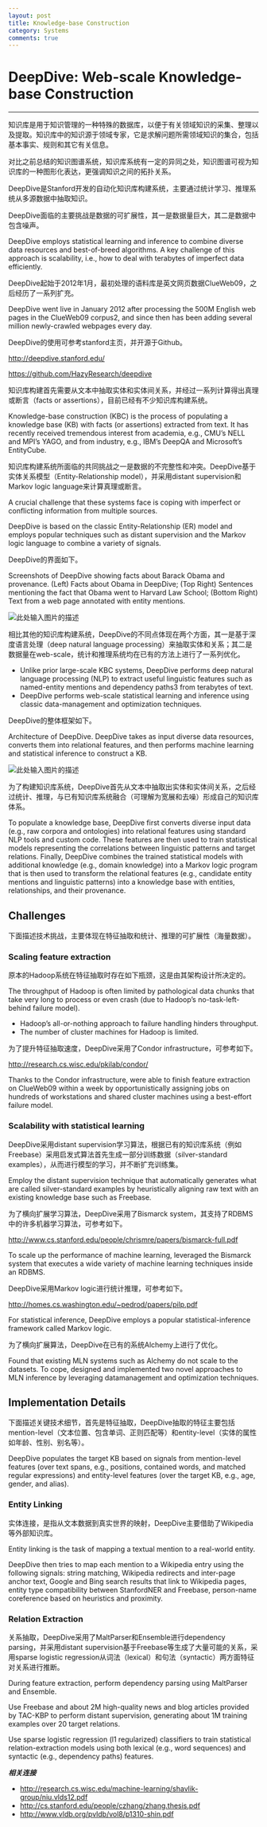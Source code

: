 ```yaml
---
layout: post
title: Knowledge-base Construction
category: Systems
comments: true
---
```


# DeepDive: Web-scale Knowledge-base Construction

------

知识库是用于知识管理的一种特殊的数据库，以便于有关领域知识的采集、整理以及提取。知识库中的知识源于领域专家，它是求解问题所需领域知识的集合，包括基本事实、规则和其它有关信息。

对比之前总结的知识图谱系统，知识库系统有一定的异同之处，知识图谱可视为知识库的一种图形化表达，更强调知识之间的拓扑关系。

DeepDive是Stanford开发的自动化知识库构建系统，主要通过统计学习、推理系统从多源数据中抽取知识。

DeepDive面临的主要挑战是数据的可扩展性，其一是数据量巨大，其二是数据中包含噪声。

DeepDive employs statistical learning and inference to combine diverse data resources and best-of-breed algorithms. A key challenge of this approach is scalability, i.e., how to deal with terabytes of imperfect data efficiently.

DeepDive起始于2012年1月，最初处理的语料库是英文网页数据ClueWeb09，之后经历了一系列扩充。

DeepDive went live in January 2012 after processing the 500M English web pages in the ClueWeb09 corpus2, and since then has been adding several million newly-crawled webpages every day.

DeepDive的使用可参考stanford主页，并开源于Github。

<http://deepdive.stanford.edu/>

<https://github.com/HazyResearch/deepdive>

知识库构建首先需要从文本中抽取实体和实体间关系，并经过一系列计算得出真理或断言（facts or assertions），目前已经有不少知识库构建系统。

Knowledge-base construction (KBC) is the process of populating a knowledge base (KB) with facts (or assertions) extracted from text. It has recently received tremendous interest from academia, e.g., CMU’s NELL and MPI’s YAGO, and from industry, e.g., IBM’s DeepQA and Microsoft’s EntityCube.

知识库构建系统所面临的共同挑战之一是数据的不完整性和冲突。DeepDive基于实体关系模型（Entity-Relationship model），并采用distant supervision和Markov logic language来计算真理或断言。

A crucial challenge that these systems face is coping with imperfect or conflicting information from multiple sources.

DeepDive is based on the classic Entity-Relationship (ER) model and employs popular techniques such as distant supervision and the Markov logic language to combine a variety of signals.

DeepDive的界面如下。

Screenshots of DeepDive showing facts about Barack Obama and provenance. (Left) Facts about Obama in DeepDive; (Top Right) Sentences mentioning the fact that Obama went to Harvard Law School; (Bottom Right) Text from a web page annotated with entity mentions.

![此处输入图片的描述][1]

相比其他的知识库构建系统，DeepDive的不同点体现在两个方面，其一是基于深度语言处理（deep natural language processing）来抽取实体和关系；其二是数据量在web-scale，统计和推理系统均在已有的方法上进行了一系列优化。

 - Unlike prior large-scale KBC systems, DeepDive performs deep natural language processing (NLP) to extract useful linguistic features such as named-entity mentions and dependency paths3 from terabytes of text.
 - DeepDive performs web-scale statistical learning and inference using classic data-management and optimization techniques.

DeepDive的整体框架如下。

Architecture of DeepDive. DeepDive takes as input diverse data resources, converts them into relational features, and then performs machine learning and statistical inference to construct a KB.

![此处输入图片的描述][2]

为了构建知识库系统，DeepDive首先从文本中抽取出实体和实体间关系，之后经过统计、推理，与已有知识库系统融合（可理解为宽展和去噪）形成自己的知识库体系。

To populate a knowledge base, DeepDive first converts diverse input data (e.g., raw corpora and ontologies) into relational features using standard NLP tools and custom code. These features are then used to train statistical models representing the correlations between linguistic patterns and target relations. Finally, DeepDive combines the trained statistical models with additional knowledge (e.g., domain knowledge) into a Markov logic program that is then used to transform the relational features (e.g., candidate entity mentions and linguistic patterns) into a knowledge base with entities, relationships, and their provenance.

## Challenges

下面描述技术挑战，主要体现在特征抽取和统计、推理的可扩展性（海量数据）。

### Scaling feature extraction

原本的Hadoop系统在特征抽取时存在如下瓶颈，这是由其架构设计所决定的。

The throughput of Hadoop is often limited by pathological data chunks that take very long to process or even crash (due to Hadoop’s no-task-left-behind failure model).

 - Hadoop’s all-or-nothing approach to failure handling hinders throughput.
 - The number of cluster machines for Hadoop is limited.

为了提升特征抽取速度，DeepDive采用了Condor infrastructure，可参考如下。

<http://research.cs.wisc.edu/pkilab/condor/>

Thanks to the Condor infrastructure, were able to finish feature extraction on ClueWeb09 within a week by opportunistically assigning jobs on hundreds of workstations and shared cluster machines using a best-effort failure model.

### Scalability with statistical learning

DeepDive采用distant supervision学习算法，根据已有的知识库系统（例如Freebase）采用启发式算法首先生成一部分训练数据（silver-standard examples），从而进行模型的学习，并不断扩充训练集。

Employ the distant supervision technique that automatically generates what are called silver-standard examples by heuristically aligning raw text with an existing knowledge base such as Freebase.

为了横向扩展学习算法，DeepDive采用了Bismarck system，其支持了RDBMS中的许多机器学习算法，可参考如下。

<http://www.cs.stanford.edu/people/chrismre/papers/bismarck-full.pdf>

To scale up the performance of machine learning, leveraged the Bismarck system that executes a wide variety of machine learning techniques inside an RDBMS.

DeepDive采用Markov logic进行统计推理，可参考如下。

<http://homes.cs.washington.edu/~pedrod/papers/pilp.pdf>

For statistical inference, DeepDive employs a popular statistical-inference framework called Markov logic.

为了横向扩展算法，DeepDive在已有的系统Alchemy上进行了优化。

Found that existing MLN systems such as Alchemy do not scale to the datasets. To cope, designed and implemented two novel approaches to MLN inference by leveraging datamanagement and optimization techniques.

## Implementation Details

下面描述关键技术细节，首先是特征抽取，DeepDive抽取的特征主要包括mention-level（文本位置、包含单词、正则匹配等）和entity-level（实体的属性如年龄、性别、别名等）。

DeepDive populates the target KB based on signals from mention-level features (over text spans, e.g., positions, contained words, and matched regular expressions) and entity-level features (over the target KB, e.g., age, gender, and alias).

### Entity Linking

实体连接，是指从文本数据到真实世界的映射，DeepDive主要借助了Wikipedia等外部知识库。

Entity linking is the task of mapping a textual mention to a real-world entity.

DeepDive then tries to map each mention to a Wikipedia entry using the following signals: string matching, Wikipedia redirects and inter-page anchor text, Google and Bing search results that link to Wikipedia pages, entity type compatibility between StanfordNER and Freebase, person-name coreference based on heuristics and proximity.

### Relation Extraction

关系抽取，DeepDive采用了MaltParser和Ensemble进行dependency parsing，并采用distant supervision基于Freebase等生成了大量可能的关系，采用sparse logistic regression从词法（lexical）和句法（syntactic）两方面特征对关系进行推断。

During feature extraction, perform dependency parsing using MaltParser and Ensemble.

Use Freebase and about 2M high-quality news and blog articles provided by TAC-KBP to perform distant supervision, generating about 1M training examples over 20 target relations. 

Use sparse logistic regression (l1 regularized) classifiers to train statistical relation-extraction models using both lexical (e.g., word sequences) and syntactic (e.g., dependency paths) features.

***相关连接***

 - http://research.cs.wisc.edu/machine-learning/shavlik-group/niu.vlds12.pdf
 - http://cs.stanford.edu/people/czhang/zhang.thesis.pdf
 - http://www.vldb.org/pvldb/vol8/p1310-shin.pdf

  [1]: https://raw.githubusercontent.com/qiangsiwei/blog/gh-pages/_figures/2016-07-11-knowledge_base_construction/2016-07-11-knowledge_base_construction_1.png
  [2]: https://raw.githubusercontent.com/qiangsiwei/blog/gh-pages/_figures/2016-07-11-knowledge_base_construction/2016-07-11-knowledge_base_construction_2.png
